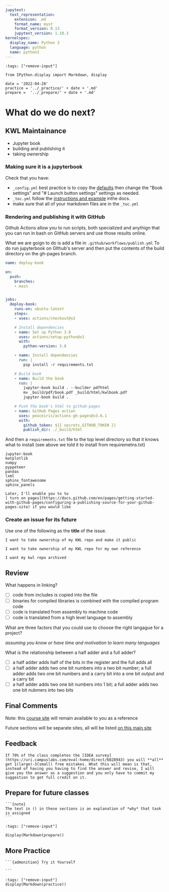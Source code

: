 ```yaml
---
jupytext:
  text_representation:
    extension: .md
    format_name: myst
    format_version: 0.13
    jupytext_version: 1.10.3
kernelspec:
  display_name: Python 3
  language: python
  name: python3
---
```



```{code-cell} ipython3
:tags: ["remove-input"]

from IPython.display import Markdown, display

date = '2022-04-28'
practice = '../_practice/' + date + '.md'
prepare =  '../_prepare/' + date + '.md'
```

# What do we do next?  


## KWL Maintainance



- Jupyter book
- building and publishing it
- taking ownership

### Making sure it is a jupyterbook

Check that you have:
- `_config.yml` best practice is to copy the [defaults](https://jupyterbook.org/en/stable/customize/config.html#configuration-defaults) then change the "Book settings" and "# Launch button settings" settings as needed.
- `_toc.yml` follow the [instructions and example](https://jupyterbook.org/en/stable/structure/toc.html#structure-of-a-book) inthe docs.
- make sure that all of your markdown files are in the `_toc.yml`

### Rendering and publishing it with GitHub

Github Actions allow you to run scripts, both specialized and anythign that you can run in bash on GitHub servers and use those results online.  

What we are goign to do is add a file in `.github/workflows/publish.yml`
To do run jupyterbook on GIthub's server and  then put the contents of the build directory on the gh-pages branch.


```yaml
name: deploy-book

on:
  push:
    branches:
    - main


jobs:
  deploy-book:
    runs-on: ubuntu-latest
    steps:
    - uses: actions/checkout@v2

    # Install dependencies
    - name: Set up Python 3.8
      uses: actions/setup-python@v1
      with:
        python-version: 3.8

    - name: Install dependencies
      run: |
        pip install -r requirements.txt

    # Build book
    - name: Build the book
      run: |
        jupyter-book build . --builder pdfhtml
        mv _build/pdf/book.pdf _build/html/kwlbook.pdf
        jupyter-book build .

    # Push the book's html to github-pages
    - name: GitHub Pages action
      uses: peaceiris/actions-gh-pages@v3.6.1
      with:
        github_token: ${{ secrets.GITHUB_TOKEN }}
        publish_dir: ./_build/html
```

And then a `requirements.txt` file to the top level directory so that it knows what to install (see above we told it to install from requiremetns.txt)

```
jupyter-book
matplotlib
numpy
pyppeteer
pandas
lxml
sphinx_fontawesome
sphinx_panels
```


```{note}
Later, I'll enable you to to
[ turn on pages](https://docs.github.com/en/pages/getting-started-with-github-pages/configuring-a-publishing-source-for-your-github-pages-site) if you would like
```

### Create an issue for its future

Use one of the following as the **title** of the issue.

```
I want to take ownership of my KWL repo and make it public
```

```
I want to take ownership of my KWL repo for my own reference
```

```
I want my kwl repo archived
```

## Review

What happens in linking?

- [ ] code from includes is copied into the file
- [ ] binaries for compiled libraries is combined with the compiled program code
- [ ] code is translated from assembly to machine code
- [ ] code is translated from a high level language to assembly

What are three factors that you could use to choose the right langague for a project?

_assuming you know or have time and motivation to learn many languages_


What is the relationship between a half adder and a full adder?

- [ ] a half adder adds half of the bits in the register and the full adds all
- [ ] a half adder adds two one bit numbers into a two bit number; a full adder adds two one bit numbers and a carry bit into a one bit output and a carry bit
- [ ] a half adder adds two one bit numbers into 1 bit; a full adder adds two one bit nubmers into two bits

## Final Comments


Note: this [course site](https://introcompsys.github.io/spring2022/) will remain available to you as a reference

Future sections will be separate sites, all will be listed [on this main site](https://introcompsys.github.io/)




## Feedback


```{important}
If 70% of the class completes the [IDEA survey](https://uri.campuslabs.com/eval-home/direct/6028943) you will **all** get 1(large)-3(small) free mistakes. What this will mean is that,  instead of having you having to find the answer and revise, I will give you the answer as a suggestion and you only have to commit my suggestion to get full credit on it.
```



## Prepare for future classes
````{margin}
```{note}
The text in () in these sections is an explanation of *why* that task is assigned
```
````


```{code-cell} ipython3
:tags: ["remove-input"]

display(Markdown(prepare))
```




## More Practice

````{margin}
```{admonition} Try it Yourself

```
````

```{code-cell} ipython3
:tags: ["remove-input"]
display(Markdown(practice))
```
